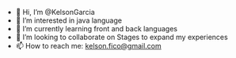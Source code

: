 - 👋 Hi, I’m @KelsonGarcia
- 👀 I’m interested in java language
- 🌱 I’m currently learning front and back languages
- 💞️ I’m looking to collaborate on Stages to expand my experiences
- 📫 How to reach me: kelson.fico@gmail.com

